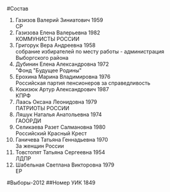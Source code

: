 #Состав
1. Газизов Валерий Зиниатович 1959   
    СР
2. Газизова Елена Валерьевна 1982   
    КОММУНИСТЫ РОССИИ
3. Григорук Вера Андреевна 1958   
    собрание избирателей по месту работы - администрация Выборгского района
4. Дубинин Елена Александровна 1972   
    "Фонд "Будущее Родины"
5. Ерохина Марина Владимировна 1976   
    Российская партия пенсионеров за справедливость
6. Кокизюк Артур Александрович 1987   
    КПРФ
7. Лаась Оксана Леонидовна 1979   
    ПАТРИОТЫ РОССИИ
8. Ляшук Наталья Анатольевна 1974   
    ГАООРДИ
9. Селикаева Разет Салмановна 1980   
    Российский Красный Крест
10. Ганичева Татьяна Геннадьевна 1970   
    За женщин России
11. Товстопят Татьяна Сергеевна 1954   
    ЛДПР
12. Шабельная Светлана Викторовна 1979   
    ЕР

#Выборы-2012
##Номер УИК
1849